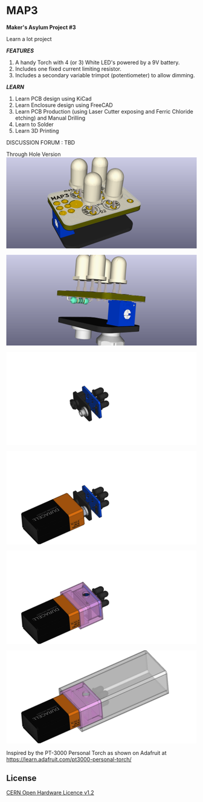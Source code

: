 # MAP3

**Maker's Asylum Project #3**

Learn a lot project

***FEATURES***

1. A handy Torch with 4 (or 3) White LED's powered by a 9V battery.
2. Includes one fixed current limiting resistor.
3. Includes a secondary variable trimpot (potentiometer) to allow dimming.

***LEARN***

1. Learn PCB design using KiCad
2. Learn Enclosure design using FreeCAD
3. Learn PCB Production (using Laser Cutter exposing and Ferric Chloride etching) and Manual Drilling
4. Learn to Solder
5. Learn 3D Printing

DISCUSSION FORUM : TBD

Through Hole Version
![MAP3](https://github.com/MakersAsylumIndia/MAP3/blob/master/kicad/images/map3_01.png)

![MAP3](https://github.com/MakersAsylumIndia/MAP3/blob/master/kicad/images/map3_04.png)

![MAP3](https://github.com/MakersAsylumIndia/MAP3/blob/master/kicad/images/map3_05.png)

![MAP3](https://github.com/MakersAsylumIndia/MAP3/blob/master/kicad/images/map3_06.png)

![MAP3](https://github.com/MakersAsylumIndia/MAP3/blob/master/kicad/images/map3_07.png)

![MAP3](https://github.com/MakersAsylumIndia/MAP3/blob/master/kicad/images/map3_08.png)

Inspired by the PT-3000 Personal Torch as shown on Adafruit at
https://learn.adafruit.com/pt3000-personal-torch/

License
-------
[CERN Open Hardware Licence v1.2 ]

[CERN Open Hardware Licence v1.2 ]:http://www.ohwr.org/attachments/2388/cern_ohl_v_1_2.txt
